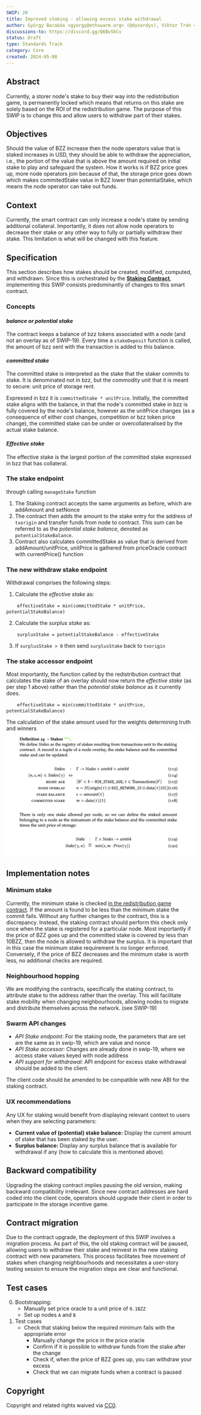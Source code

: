 ```yaml
---
SWIP: 20
title: Improved staking - allowing excess stake withdrawal
author: György Barabás <gyorgy@ethswarm.org> (@dysordys), Viktor Trón <viktor@ethswarm.org> (@zelig)
discussions-to: https://discord.gg/Q6BvSkCv
status: Draft
type: Standards Track
category: Core
created: 2024-05-08
---
```



## Abstract

Currently, a storer node's stake to buy their way into the redistribution game, is permanently locked which means that returns on this stake are solely based on the ROI of the redistribution game. The purpose of this SWIP is to change this and allow users to withdraw part of their stakes.


## Objectives

Should the value of BZZ increase then the node operators value that is staked increases in USD, they should be able to withdraw the appreciation, i.e., the portion of the value that is above the amount required on initial stake to play and safeguard the system.
How it works is if BZZ price goes up, more node operators join because of that, the storage price goes down which makes commitedStake value in BZZ lower than potentialStake, which means the node operator can take out funds.


## Context

Currently, the smart contract can only increase a node's stake by sending additional collateral. Importantly, it does not allow node operators to  decrease their stake or any other way to fully or partially withdraw their stake. This limitation is what will be changed with this feature.


## Specification

This section describes how stakes should be created, modified, computed, and withdrawn. Since this is orchestrated by the [**Staking Contract**](https://github.com/ethersphere/storage-incentives/blob/master/src/Staking.sol), implementing this SWIP consists predominantly of changes to this smart contract. 

### Concepts

#### *balance or potential stake*
The contract keeps a balance of bzz tokens associated with a node (and not an overlay as of SWIP-19). Every time a `stakeDeposit` function is called, the amount of bzz sent with the transaction is added to this balance.

#### *committed stake*

The committed stake is interpreted as the stake that the staker commits to stake. It is denominated not in bzz, but the commodity unit that it is meant to secure: unit price of storage rent.
  
Expressed in bzz it is `committedStake * unitPrice`. Initially, the committed stake aligns with the balance, in that the node's committed stake in bzz is fully covered by the node's balance, however as the unitPrice changes (as a consequence of either cost changes, competition or bzz token price change), the committed stake can be under or overcollateralised by the actual stake balance.
 
#### *Effective stake*

The effective stake is the largest portion of the committed stake expressed in bzz that has 
collateral.


### The stake endpoint

through calling `manageStake` function 
1.  The Staking contract accepts the same arguments as before, which are addAmount and setNonce
2.  The contract then adds the amount to the stake entry for the address of `txorigin` and transfer funds from node to contract.
 This sum can be referred to as the *potential stake balance*, denoted as `potentialStakeBalance`.
3. Contract also calculates committedStake as value that is derived from addAmount/unitPrice, unitPrice is gathered from priceOracle contract with currentPrice() function

### The new withdraw stake endpoint
Withdrawal comprises the following steps:

1.  Calculate the *effective stake* as:
```
    effectiveStake = min(committedStake * unitPrice, potentialStakeBalance)
```
2.  Calculate the *surplus stake* as:
```
    surplusStake = potentialStakeBalance - effectiveStake
```
3.  If `surplusStake > 0` then send `surplusStake` back to `txorigin`

### The stake accessor endpoint

Most importantly, the function called by the redistribution contract that calculates the stake of an overlay should now return the *effective stake* (as per step 1 above) rather than the *potential stake balance* as it currently does.

```
    effectiveStake = min(committedStake * unitPrice, potentialStakeBalance)
```

The calculation of the stake amount used for the weights determining truth and winners
![](assets/swip-20/stake-definition.png)


## Implementation notes

### Minimum stake

Currently, the minimum stake is checked [in the redistribution game contract](https://github.com/ethersphere/storage-incentives/blob/master/src/Redistribution.sol#L300). If the amount is found to be less than the minimum stake the commit fails.
Without any further changes to the contract, this is a discrepancy.
Instead, the staking contract should perform this check only once when the stake is registered for a particular node. Most importantly if the price of BZZ goes up and the committed stake is covered by less than 10BZZ, then the node is allowed to withdraw the surplus. It is important that in this case the minimum stake requirement is no longer enforced. 
Conversely, if the price of BZZ decreases and the minimum stake is worth less, no additional checks are required. 

### Neighbourhood hopping

We are modifying the contracts, specifically the staking contract, to attribute stake to the address rather than the overlay. This will facilitate stake mobility when changing neighbourhoods, allowing nodes to migrate and distribute themselves across the network. (see SWIP-19)

### Swarm API changes
- *API Stake endpoint:*
   For the staking node, the parameters that are set are the same as in swip-19, which are value and nonce
- *API Stake accessor:*
  Changes are already done in swip-19, where we access stake values keyed with node address
- *API support for withdrawal:*
  API endpoint for excess stake withdrawal should be added to the client.

The client code should be amended to be compatible with new ABI for the staking contract.


### UX recommendations
Any UX for staking would benefit from displaying relevant context to users when they are selecting parameters:
- **Current value of (potential) stake balance:** Display the current amount of stake that has been staked by the user. 
- **Surplus balance:** Display any surplus balance that is available for withdrawal if any (how to calculate this is mentioned above).

  
## Backward compatibility

Upgrading the staking contract implies pausing the old version, making backward compatibility irrelevant.
Since new contract addresses are hard coded into the client code, operators should upgrade their client in order to participate in the storage incentive game.

<!-- Question: would currently staked nodes be able to withdraw after the upgrade, or would they need to re-stake, with the previous stake lost? -->

## Contract migration
Due to the contract upgrade, the deployment of this SWIP involves a migration process. As part of this, the old staking contract will be paused, allowing users to withdraw their stake and reinvest in the new staking contract with new parameters. This process facilitates free movement of stakes when changing neighbourhoods and necessitates a user-story testing session to ensure the migration steps are clear and functional.


## Test cases

0. Bootstrapping:
	- Manually set price oracle to a unit price of `0.1BZZ`
	- Set up nodes `A` and `B`
1. Test cases
	- Check that staking below the required minimum fails with the appropriate error 
    	- Manually change the price in the price oracle
    	- Confirm if it is possible to withdraw funds from the stake after the change
    	- Check if, when the price of BZZ goes up, you can withdraw your excess
     	- Check that we can migrate funds when a contract is paused

## Copyright

Copyright and related rights waived via [CC0](https://creativecommons.org/publicdomain/zero/1.0/).
